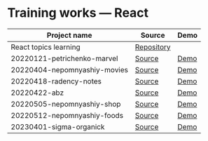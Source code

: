 # Training works — React

| Project name                 | Source                                           | Demo
| ---------------------------- | ------------------------------------------------ | ----------------------------------------------------
| React topics learning        | [Repository](https://github.com/hisbvdis/react)  |
| 20220121-petrichenko-marvel  | [Source](./20220121-petrichenko-marvel)          | [Demo](https://20220121-petrichenko-marvel.vercel.app/)
| 20220404-nepomnyashiy-movies | [Source](./20220404-nepomnyashiy-movies)         | [Demo](https://20220404-nepomnyashiy-movies.vercel.app/)
| 20220418-radency-notes       | [Source](./20220418-radency-notes)               | [Demo](https://20220418-radency-notes.vercel.app/)
| 20220422-abz                 | [Source](./20220422-abz)                         | [Demo](https://20220422-abz.vercel.app/)
| 20220505-nepomnyashiy-shop   | [Source](./20220505-nepomnyashiy-shop)           | [Demo](https://20220505-nepomnyashiy-shop.vercel.app/)
| 20220512-nepomnyashiy-foods  | [Source](./20220512-nepomnyashiy-foods)          | [Demo](https://20220512-nepomnyashiy-foods.vercel.app/)
| 20230401-sigma-organick      | [Source](./20230401-sigma-organick/)             | [Demo](https://20230401-sigma-organick.vercel.app/)
